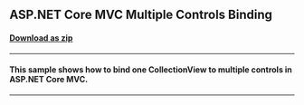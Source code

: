 ## ASP.NET Core MVC Multiple Controls Binding
#### [Download as zip](https://downgit.github.io/#/home?url=https://github.com/GrapeCity/ComponentOne-ASPNET-MVC-Samples/tree/master/ASPNETCore/HowTo/CollectionView/MultipleControlsBinding)
____
#### This sample shows how to bind one CollectionView to multiple controls in ASP.NET Core MVC.
____
